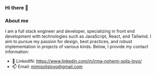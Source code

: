 ### Hi there 👋

<!--
**INSolisLoyo/INSolisLoyo** is a ✨ _special_ ✨ repository because its `README.md` (this file) appears on your GitHub profile. -->

### About me 

I am a full stack engineer and developer, specializing in front end development with technologies such as JavaScript, React, and Tailwind. I aim to pursue my passion for design, best practices, and robust implementation in projects of various kinds. Below, I provide my contact information:

- 💬 LinkedIN: https://www.linkedin.com/in/irma-nohemi-solis-loyo/
- 📫 Email: mimisolisloyo@gmail.com



